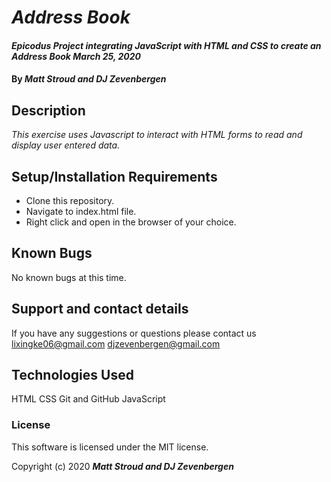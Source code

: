 # _Address Book_

#### _Epicodus Project integrating JavaScript with HTML and CSS to create an Address Book March 25, 2020_

#### By _**Matt Stroud and DJ Zevenbergen**_

## Description

_This exercise uses Javascript to interact with HTML forms to read and display user entered data._

## Setup/Installation Requirements

* Clone this repository.
* Navigate to index.html file.
* Right click and open in the browser of your choice.


## Known Bugs

No known bugs at this time.

## Support and contact details

If you have any suggestions or questions please contact us lixingke06@gmail.com djzevenbergen@gmail.com 

## Technologies Used

HTML
CSS
Git and GitHub
JavaScript

### License

This software is licensed under the MIT license.

Copyright (c) 2020 **_Matt Stroud and DJ Zevenbergen_**